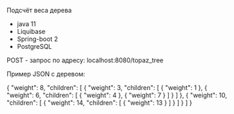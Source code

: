 
Подсчёт веса дерева 
- java 11
- Liquibase
- Spring-boot 2
- PostgreSQL

POST - запрос по адресу: 
localhost:8080/topaz_tree


Пример JSON с деревом:

{
  "weight": 8,
  "children": [
    {
      "weight": 3,
      "children": [
        {
          "weight": 1
        },
        {
          "weight": 6,
          "children": [
            {
              "weight": 4
            },
            {
              "weight": 7
            }
          ]
        }
      ]
    },
    {
      "weight": 10,
      "children": [
        {
          "weight": 14,
          "children": [
            {
              "weight": 13
            }
          ]
        }
      ]
    }
  ]
}
